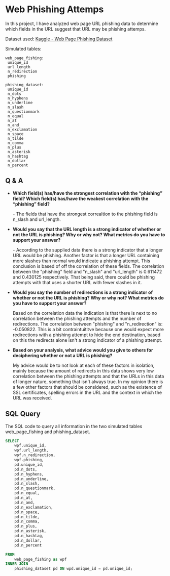 # Web Phishing Attemps

 In this project, I have analyzed web page URL phishing data to determine which fields in 
 the URL suggest that URL may be phishing attemps.

 Dataset used: <a href="https://www.kaggle.com/datasets/danielfernandon/web-page-phishing-dataset?resource=download">Kaggle - Web Page Phishing Dataset</a>

 Simulated tables:
 ```
 web_page_fishing:
  unique_id
  url_length
  n_redirection
  phishing

phishing_dataset:
  unique_id
  n_dots
  n_hyphens
  n_underline
  n_slash
  n_questionmark
  n_equal
  n_at
  n_and
  n_exclamation
  n_space
  n_tilde
  n_comma
  n_plus
  n_asterisk
  n_hashtag
  n_dollar
  n_percent
```


## Q & A

<ul>
  <li><strong>Which field(s) has/have the strongest correlation with the “phishing” field?  Which field(s) has/have the weakest correlation with the “phishing” field?</strong></li>
  <p>- The fields that have the strongest correaltion to the phishing field is n_slash and url_length.</p>
  <li><strong>Would you say that the URL length is a strong indicator of whether or not the URL is phishing?  Why or why not?  What metrics do you have to support your answer?</strong></li>
  <p>- According to the supplied data there is a strong indicator that a longer URL would be phishing. Another factor is that a longer URL containing more slashes than normal would indicate a phishing attempt. This conclusion is based of off the correlation of these fields. The correlation between the "phishing" field and "n_slash" and "url_length" is 0.611472 and 0.430125 respectively. That being said, there could be phishing attempts with that uses a shorter URL with fewer slashes in it.</p>
  <li><strong>Would you say the number of redirections is a strong indicator of whether or not the URL is phishing?  Why or why not?  What metrics do you have to support your answer?</strong></li>
  <p>Based on the correlation data the indication is that there is next to no correlation between the phishing attempts and the number of redirections. The correlation between "phishing" and "n_redirection" is: -0.050822. This is a bit contraintuititve because one would expect more redirections with a phishing attempt to hide the end destination, based on this the redirects alone isn't a strong indicator of a phishing attempt.</p>
  <li><strong>Based on your analysis, what advice would you give to others for deciphering whether or not a URL is phishing?</strong></li>
  <p>My advice would be to not look at each of these factors in isolation, mainly because the amount of redirects in this data shows very low correlation between the phishing attempts and that the URLs in this data of longer nature, something that isn't always true. In my opinion there is a few other factors that should be considered, such as the existence of SSL certificates, spelling errors in the URL and the context in which the URL was received.</p>
</ul>

## SQL Query
The SQL code to query all information in the two simulated tables web_page_fishing and phishing_dataset.
```sql
SELECT
    wpf.unique_id,
    wpf.url_length,
    wpf.n_redirection,
    wpf.phishing,
    pd.unique_id,
    pd.n_dots,
    pd.n_hyphens,
    pd.n_underline,
    pd.n_slash,
    pd.n_questionmark,
    pd.n_equal,
    pd.n_at,
    pd.n_and,
    pd.n_exclamation,
    pd.n_space,
    pd.n_tilde,
    pd.n_comma,
    pd.n_plus,
    pd.n_asterisk,
    pd.n_hashtag,
    pd.n_dollar,
    pd.n_percent

FROM
    web_page_fishing as wpf
INNER JOIN
    phishing_dataset pd ON wpd.unique_id = pd.unique_id;
```

